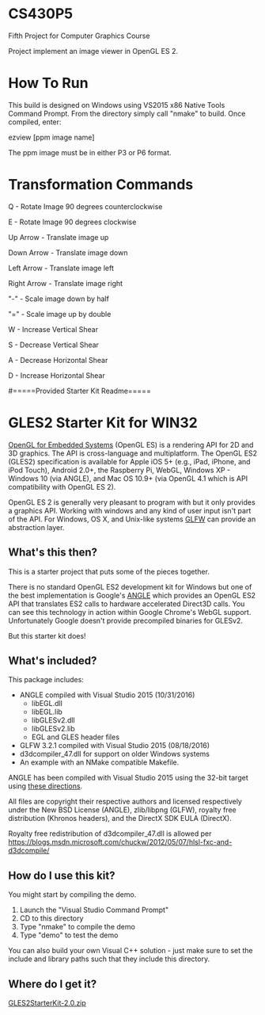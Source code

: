 # CS430P5
Fifth Project for Computer Graphics Course

Project implement an image viewer in OpenGL ES 2.

# How To Run
This build is designed on Windows using VS2015 x86 Native Tools Command
Prompt. From the directory simply call "nmake" to build. Once compiled,
enter:

ezview [ppm image name]

The ppm image must be in either P3 or P6 format.

# Transformation Commands

Q - Rotate Image 90 degrees counterclockwise

E - Rotate Image 90 degrees clockwise

Up Arrow - Translate image up

Down Arrow - Translate image down

Left Arrow - Translate image left

Right Arrow - Translate image right

"-" - Scale image down by half

"=" - Scale image up by double

W - Increase Vertical Shear

S - Decrease Vertical Shear

A - Decrease Horizontal Shear

D - Increase Horizontal Shear

#=====Provided Starter Kit Readme=====
# GLES2 Starter Kit for WIN32

[OpenGL for Embedded Systems](http://www.khronos.org/opengles/)
(OpenGL ES) is a rendering API for 2D and 3D graphics.  The API is
cross-language and multiplatform.  The OpenGL ES2 (GLES2)
specification is available for Apple iOS 5+ (e.g., iPad, iPhone, and
iPod Touch), Android 2.0+, the Raspberry Pi, WebGL, Windows XP -
Windows 10 (via ANGLE), and Mac OS 10.9+ (via OpenGL 4.1 which is 
API compatibility with OpenGL ES 2).

OpenGL ES 2 is generally very pleasant to program with but it only
provides a graphics API.  Working with windows and any kind of user
input isn't part of the API.  For Windows, OS X, and Unix-like systems
[GLFW](http://www.glfw.org/) can provide an abstraction layer.

## What's this then?

This is a starter project that puts some of the pieces together.

There is no standard OpenGL ES2 development kit for Windows but one
of the best implementation is Google's
[ANGLE](http://angleproject.org/) which provides an OpenGL ES2 API
that translates ES2 calls to hardware accelerated Direct3D calls.
You can see this technology in action within Google Chrome's WebGL
support.  Unfortunately Google doesn't provide precompiled binaries
for GLESv2.

But this starter kit does!

## What's included?

This package includes:

* ANGLE compiled with Visual Studio 2015 (10/31/2016)
    * libEGL.dll
    * libEGL.lib
    * libGLESv2.dll
    * libGLESv2.lib
    * EGL and GLES header files
* GLFW 3.2.1 compiled with Visual Studio 2015 (08/18/2016)
* d3dcompiler_47.dll for support on older Windows systems
* An example with an NMake compatible Makefile.

ANGLE has been compiled with Visual Studio 2015 using the 32-bit target
using [these directions](https://code.google.com/p/angleproject/wiki/DevSetup).

All files are copyright their respective authors and licensed respectively 
under the New BSD License (ANGLE), zlib/libpng (GLFW), royalty free distribution
(Khronos headers), and the DirectX SDK EULA (DirectX).

Royalty free redistribution of d3dcompiler_47.dll is allowed per 
https://blogs.msdn.microsoft.com/chuckw/2012/05/07/hlsl-fxc-and-d3dcompile/

## How do I use this kit?

You might start by compiling the demo.

1. Launch the "Visual Studio Command Prompt"
2. CD to this directory
3. Type "nmake" to compile the demo
4. Type "demo" to test the demo

You can also build your own Visual C++ solution - just make sure to
set the include and library paths such that they include this
directory.

## Where do I get it?

[GLES2StarterKit-2.0.zip]()
